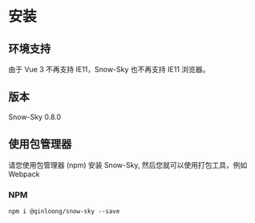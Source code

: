 # 安装

## 环境支持

由于 Vue 3 不再支持 IE11，Snow-Sky 也不再支持 IE11 浏览器。

## 版本
Snow-Sky 0.8.0

## 使用包管理器
请您使用包管理器 (npm) 安装 Snow-Sky, 然后您就可以使用打包工具，例如 Webpack

### NPM 
```` shell
npm i @qinloong/snow-sky --save
````
